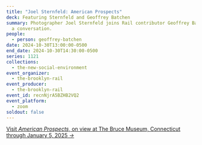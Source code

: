 ```yaml
---
title: "Joel Sternfeld: American Prospects"
deck: Featuring Sternfeld and Geoffrey Batchen
summary: Photographer Joel Sternfeld joins Rail contributor Geoffrey Batchen for
  a conversation.
people:
  - person: geoffrey-batchen
date: 2024-10-30T13:00:00-0500
end_date: 2024-10-30T14:30:00-0500
series: 1121
collections:
  - the-new-social-environment
event_organizer:
  - the-brooklyn-rail
event_producer:
  - the-brooklyn-rail
event_id: recnNjrA5BZHB2VQ2
event_platform:
  - zoom
soldout: false
---
```

[V﻿isit *American Prospects*, on view at The Bruce Museum, Connecticut through January 5, 2025 *→*](https://brucemuseum.org/whats-on/joel-sternfeld-american-prospects/?gad_source=1&gclid=Cj0KCQjwpP63BhDYARIsAOQkATbJBqEjgXnQOvmDTJ16pGe3YcXy6S0rpvhuiPhujItxoQ-ebEdCPi4aAlz-EALw_wcB)